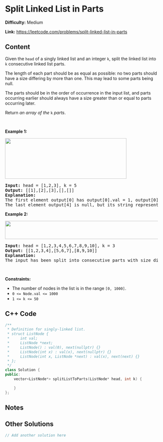 # Split Linked List in Parts

**Difficulty:** Medium

**Link:** https://leetcode.com/problems/split-linked-list-in-parts

## Content

<p>Given the <code>head</code> of a singly linked list and an integer <code>k</code>, split the linked list into <code>k</code> consecutive linked list parts.</p>

<p>The length of each part should be as equal as possible: no two parts should have a size differing by more than one. This may lead to some parts being null.</p>

<p>The parts should be in the order of occurrence in the input list, and parts occurring earlier should always have a size greater than or equal to parts occurring later.</p>

<p>Return <em>an array of the </em><code>k</code><em> parts</em>.</p>

<p>&nbsp;</p>
<p><strong class="example">Example 1:</strong></p>
<img alt="" src="https://assets.leetcode.com/uploads/2021/06/13/split1-lc.jpg" style="width: 400px; height: 134px;" />
<pre>
<strong>Input:</strong> head = [1,2,3], k = 5
<strong>Output:</strong> [[1],[2],[3],[],[]]
<strong>Explanation:</strong>
The first element output[0] has output[0].val = 1, output[0].next = null.
The last element output[4] is null, but its string representation as a ListNode is [].
</pre>

<p><strong class="example">Example 2:</strong></p>
<img alt="" src="https://assets.leetcode.com/uploads/2021/06/13/split2-lc.jpg" style="width: 600px; height: 60px;" />
<pre>
<strong>Input:</strong> head = [1,2,3,4,5,6,7,8,9,10], k = 3
<strong>Output:</strong> [[1,2,3,4],[5,6,7],[8,9,10]]
<strong>Explanation:</strong>
The input has been split into consecutive parts with size difference at most 1, and earlier parts are a larger size than the later parts.
</pre>

<p>&nbsp;</p>
<p><strong>Constraints:</strong></p>

<ul>
	<li>The number of nodes in the list is in the range <code>[0, 1000]</code>.</li>
	<li><code>0 &lt;= Node.val &lt;= 1000</code></li>
	<li><code>1 &lt;= k &lt;= 50</code></li>
</ul>


## C++ Code

```cpp
/**
 * Definition for singly-linked list.
 * struct ListNode {
 *     int val;
 *     ListNode *next;
 *     ListNode() : val(0), next(nullptr) {}
 *     ListNode(int x) : val(x), next(nullptr) {}
 *     ListNode(int x, ListNode *next) : val(x), next(next) {}
 * };
 */
class Solution {
public:
    vector<ListNode*> splitListToParts(ListNode* head, int k) {
        
    }
};
```
## Notes

<!--
Add your notes here.

-->
## Other Solutions

```cpp
// Add another solution here
```
